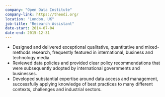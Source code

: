 ```yaml
---
company: "Open Data Institute"
company-link: https://theodi.org/
location: "London, UK"
job-title: "Research Assistant"
date-start: 2014-07-04
date-end: 2015-12-31
---
```


- Designed and delivered exceptional qualitative, quantitative and mixed-methods research,  frequently featured in international, business and technology media.
- Reviewed data policies and provided clear policy recommendations that were subsequently adopted by international governments and businesses.
- Developed substantial expertise around data access and management, successfully applying knowledge of best practices to many different contexts, challenges and industrial sectors.

